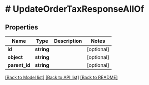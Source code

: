 # # UpdateOrderTaxResponseAllOf

## Properties

Name | Type | Description | Notes
------------ | ------------- | ------------- | -------------
**id** | **string** |  | [optional]
**object** | **string** |  | [optional]
**parent_id** | **string** |  | [optional]

[[Back to Model list]](../../README.md#models) [[Back to API list]](../../README.md#endpoints) [[Back to README]](../../README.md)

